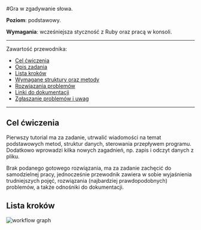 #Gra w zgadywanie słowa.

**Poziom**: podstawowy.

**Wymagania**: wcześniejsza styczność z Ruby oraz pracą w konsoli.

---

Zawartość przewodnika:

* [Cel ćwiczenia](#cel-ćwiczenia)
* [Opis zadania](#opis-zadania)
* [Lista kroków](#lista-kroków)
* [Wymagane struktury oraz metody](#wymagane-struktury-oraz-metody)
* [Rozwiązania problemów](#rozwiazania-problemów)
* [Linki do dokumentacji](#linki-do-dokumentacji)
* [Zgłaszanie problemów i uwag](#zgłaszanie-problemów-i-uwag)

---

## Cel ćwiczenia

Pierwszy tutorial ma za zadanie, utrwalić wiadomości na temat podstawowych metod, struktur danych, sterowania przepływem programu.  
Dodatkowo wprowadzi kilka nowych zagadnień, np. zapis i odczyt danych z pliku. 

Brak podanego gotowego rozwiązania, ma za zadanie zachęcić do samodzielnej pracy, 
jednocześnie przewodnik zawiera w sobie wyjaśnienia trudniejszych pojęć, 
rozwiązania (najbardziej prawdopodobnych) problemów, a także odnośniki do dokumentacji.



## Lista kroków

![workflow graph](http://cloud.github.com/downloads/mokrzu/code-basics-pl/workflow2.jpg)